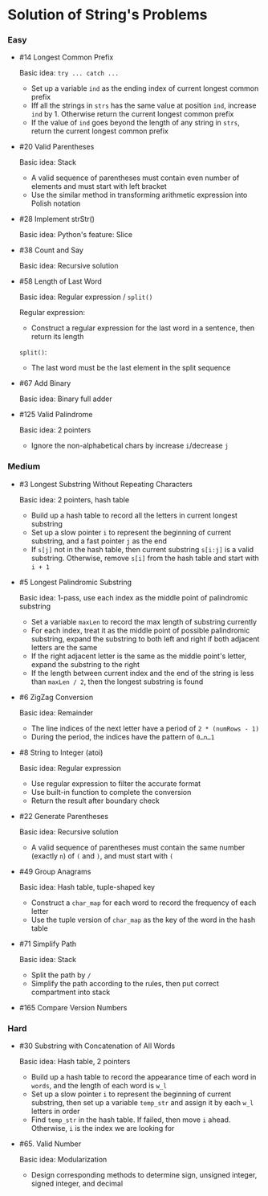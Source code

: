 # Solution of String's Problems

### Easy

- \#14 Longest Common Prefix

  Basic idea: `try ... catch ...`

  - Set up a variable `ind` as the ending index of current longest common prefix
  - Iff all the strings in `strs` has the same value at position `ind`, increase `ind` by 1. Otherwise return the current longest common prefix
  - If the value of `ind` goes beyond the length of any string in `strs`, return the current longest common prefix

- \#20 Valid Parentheses

  Basic idea: Stack

  - A valid sequence of parentheses must contain even number of elements and must start with left bracket
  - Use the similar method in transforming arithmetic expression into Polish notation

- \#28 Implement strStr()

  Basic idea: Python's feature: Slice

- \#38 Count and Say

  Basic idea: Recursive solution

- \#58 Length of Last Word

  Basic idea: Regular expression / `split()`

  Regular expression: 

  - Construct a regular expression for the last word in a sentence, then return its length

  `split()`:

  - The last word must be the last element in the split sequence

- \#67 Add Binary

  Basic idea: Binary full adder

- \#125 Valid Palindrome

  Basic idea: 2 pointers

  - Ignore the non-alphabetical chars by increase `i`/decrease `j`

### Medium

- \#3 Longest Substring Without Repeating Characters

  Basic idea: 2 pointers, hash table

  - Build up a hash table to record all the letters in current longest substring
  - Set up a slow pointer `i` to represent the beginning of current substring, and a fast pointer `j` as the end
  - If `s[j]` not in the hash table, then current substring `s[i:j]` is a valid substring. Otherwise, remove `s[i]` from the hash table and start with `i + 1`

- \#5 Longest Palindromic Substring

  Basic idea: 1-pass, use each index as the middle point of palindromic substring

  - Set a variable `maxLen` to record the max length of substring currently
  - For each index, treat it as the middle point of possible palindromic substring, expand the substring to both left and right if both adjacent letters are the same
  - If the right adjacent letter is the same as the middle point's letter, expand the substring to the right
  - If the length between current index and the end of the string is less than `maxLen / 2`, then the longest substring is found

- \#6 ZigZag Conversion

  Basic idea: Remainder

  - The line indices of the next letter have a period of `2 * (numRows - 1)`
  - During the period, the indices have the pattern of `0…n…1`

- \#8 String to Integer (atoi)

  Basic idea: Regular expression

  - Use regular expression to filter the accurate format
  - Use built-in function to complete the conversion
  - Return the result after boundary check

- \#22 Generate Parentheses

  Basic idea: Recursive solution

  - A valid sequence of parentheses must contain the same number (exactly `n`) of `(` and `)`, and must start with `(`

- \#49 Group Anagrams

  Basic idea: Hash table, tuple-shaped key

  - Construct a `char_map` for each word to record the frequency of each letter
  - Use the tuple version of `char_map` as the key of the word in the hash table

- \#71 Simplify Path

  Basic idea: Stack

  - Split the path by `/`
  - Simplify the path according to the rules, then put correct compartment into stack

- \#165 Compare Version Numbers


### Hard

- \#30 Substring with Concatenation of All Words

  Basic idea: Hash table, 2 pointers

  - Build up a hash table to record the appearance time of each word in `words`, and the length of each word is `w_l`
  - Set up a slow pointer `i` to represent the beginning of current substring, then set up a variable `temp_str` and assign it by each `w_l` letters in order
  - Find `temp_str` in the hash table. If failed, then move `i` ahead. Otherwise, `i` is the index we are looking for

- \#65. Valid Number

  Basic idea: Modularization

  - Design corresponding methods to determine sign, unsigned integer, signed integer, and decimal